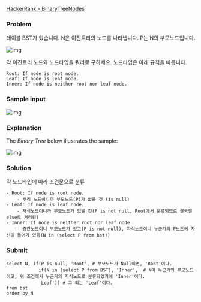 [HackerRank - BinaryTreeNodes](https://www.hackerrank.com/challenges/binary-search-tree-1/problem?isFullScreen=false)

### Problem

테이블 BST가 있습니다. N은 이진트리의 노드를 나타냅니다. P는 N의 부모노드입니다. 

![img](https://s3.amazonaws.com/hr-challenge-images/12888/1443818507-5095ab9853-1.png)

각 이진트리 노드와 노드타입을 쿼리로 구하세요. 노드타입은 아래 규칙을 따릅니다.

```
Root: If node is root node.
Leaf: If node is leaf node.
Inner: If node is neither root nor leaf node.
```



### Sample input

![img](https://s3.amazonaws.com/hr-challenge-images/12888/1443818467-30644673f6-2.png)



### Explanation

The *Binary Tree* below illustrates the sample:

![img](https://s3.amazonaws.com/hr-challenge-images/12888/1443773633-f9e6fd314e-simply_sql_bst.png)

### Solution

각 노드타입에 따라 조건문으로 분류

```
- Root: If node is root node.
	- 뿌리 노드이니까 부모노드(P)가 없을 것 (is null)
- Leaf: If node is leaf node.
	- 자식노드이니까 부모노드가 있을 것(P is not null, Root에서 분류되므로 결국엔 else로 처리됨)
- Inner: If node is neither root nor leaf node.
	- 중간노드이니 부모노드가 있고(P is not null), 자식노드이니 누군가의 P노드에 자신이 들어가 있음(N in (select P from bst))
```



### Submit

```mysql
select N, if(P is null, 'Root', # 부모노드가 Null이면, 'Root'이다.
            if(N in (select P from BST), 'Inner',  # N이 누군가의 부모노드이고, 위 조건에서 누군가의 자식노드로 분류되었기에 'Inner'이다.
            'Leaf')) # 그 외는 'Leaf'이다.
from bst
order by N
```

